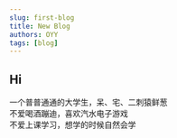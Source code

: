 ```yaml
---
slug: first-blog
title: New Blog
authors: OYY
tags: [blog]
---
```


## Hi

一个普普通通的大学生，呆、宅、二刺猿鲜葱  
不爱喝酒蹦迪，喜欢汽水电子游戏  
不爱上课学习，想学的时候自然会学
